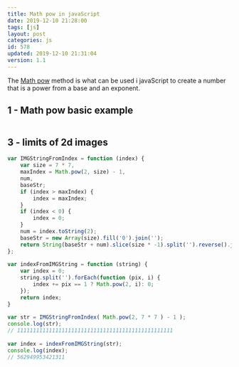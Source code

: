 ```yaml
---
title: Math pow in javaScript
date: 2019-12-10 21:28:00
tags: [js]
layout: post
categories: js
id: 578
updated: 2019-12-10 21:31:04
version: 1.1
---
```


The [Math pow](https://developer.mozilla.org/en-US/docs/Web/JavaScript/Reference/Global_Objects/Math/pow) method is what can be used i javaScript to create a number that is a power from a base and an exponent.

<!-- more -->

## 1 - Math pow basic example

```js
```

## 3 - limits of 2d images

```js
var IMGStringFromIndex = function (index) {
    var size = 7 * 7,
    maxIndex = Math.pow(2, size) - 1,
    num,
    baseStr;
    if (index > maxIndex) {
        index = maxIndex;
    }
    if (index < 0) {
        index = 0;
    }
    num = index.toString(2);
    baseStr = new Array(size).fill('0').join('');
    return String(baseStr + num).slice(size * -1).split('').reverse().join('');
};
 
var indexFromIMGString = function (string) {
    var index = 0;
    string.split('').forEach(function (pix, i) {
        index += pix == 1 ? Math.pow(2, i): 0;
    });
    return index;
}
 
var str = IMGStringFromIndex( Math.pow(2, 7 * 7 ) - 1 );
console.log(str);
// 1111111111111111111111111111111111111111111111111
 
var index = indexFromIMGString(str);
console.log(index);
// 562949953421311
```